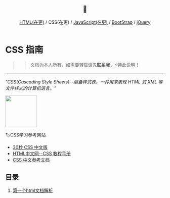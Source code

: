 <div align="center">
  <h2><a name="head"></a>📖</h2>
</div>  
<div align="center">
  <a href="https://github.com/fmw666/Front-end/blob/master/HTML/README.md#head">HTML(在更)</a> / CSS(在更) / <a href="https://github.com/fmw666/Front-end/blob/master/JavaScript/README.md#head">JavaScript(在更)</a> / <a href="#">BootStrap</a> / <a href="#">jQuery</a>
</div>

<br>

# CSS 指南

>> 文档为本人所有，如需要转载请先[联系我](https://github.com/fmw666)，⚡特此说明！
<hr/>

*"CSS(Cascading Style Sheets)--层叠样式表，一种用来表现 HTML 或 XML 等文件样式的计算机语言。"*

<img src="pics/cute.jpg" width="100">

🏷CSS学习参考网站
 - [30秒 CSS 中文版](http://caibaojian.com/30-seconds-of-css/)
 - [HTML中文网--CSS 教程手册](https://www.html.cn/book/css/)
 - [CSS 中文参考文档](http://css.cuishifeng.cn/)

## 目录

1. [第一个html文档解析](#第一个html文档解析)

